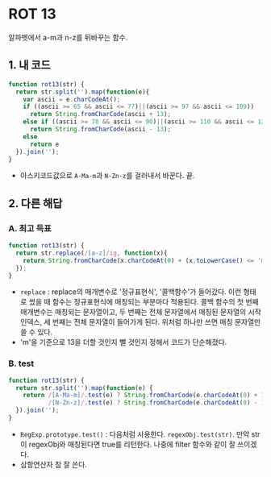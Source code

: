 # ROT 13

알파벳에서 a-m과 n-z를 뒤바꾸는 함수.

## 1. 내 코드

```js
function rot13(str) {
  return str.split('').map(function(e){
    var ascii = e.charCodeAt();
    if ((ascii >= 65 && ascii <= 77)||(ascii >= 97 && ascii <= 109))
      return String.fromCharCode(ascii + 13);
    else if ((ascii >= 78 && ascii <= 90)||(ascii >= 110 && ascii <= 122))
      return String.fromCharCode(ascii - 13);
    else
      return e
  }).join('');
}
```

- 아스키코드값으로 `A-Ma-m`과 `N-Zn-z`를 걸러내서 바꾼다. 끝.

## 2. 다른 해답

### A. 최고 득표

```js
function rot13(str) {
  return str.replace(/[a-z]/ig, function(x){
    return String.fromCharCode(x.charCodeAt(0) + (x.toLowerCase() <= 'm' ? 13: -13));
  });
}
```

- `replace` : replace의 매개변수로 '정규표현식', '콜백함수'가 들어갔다. 이런 형태로 썼을 때 함수는 정규표현식에 매칭되는 부분마다 적용된다. 콜백 함수의 첫 번째 매개변수는 매칭되는 문자열이고, 두 번째는 전체 문자열에서 매칭된 문자열의 시작 인덱스, 세 번째는 전체 문자열이 들어가게 된다. 위처럼 하나만 쓰면 매칭 문자열만 쓸 수 있다.
- 'm'을 기준으로 13을 더할 것인지 뺄 것인지 정해서 코드가 단순해졌다.

### B. test

```js
function rot13(str) {
  return str.split('').map(function(e) {
    return /[A-Ma-m]/.test(e) ? String.fromCharCode(e.charCodeAt(0) + 13) :
           /[N-Zn-z]/.test(e) ? String.fromCharCode(e.charCodeAt(0) - 13) : e;
  }).join('');
}
```

- `RegExp.prototype.test()` : 다음처럼 사용한다. `regexObj.test(str)`. 만약 str이 regexObj와 매칭된다면 true를 리턴한다. 나중에 filter 함수와 같이 잘 쓰이겠다.
- 삼항연산자 참 잘 쓴다.
